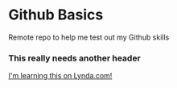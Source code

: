 # Github Basics
Remote repo to help me test out my Github skills

### This really needs another header

[I'm learning this on Lynda.com!](http://www.lynda.com)
